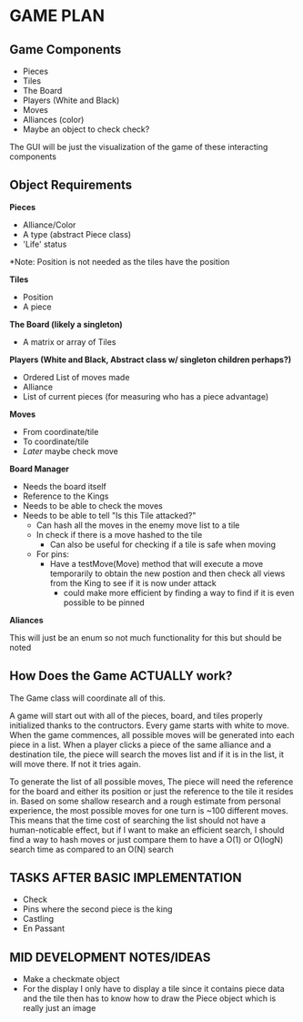 # GAME PLAN

## Game Components

- Pieces
- Tiles
- The Board
- Players (White and Black)
- Moves
- Alliances (color)
- Maybe an object to check check?
  
The GUI will be just the visualization of the game of these interacting components

## Object Requirements

**Pieces**
- Alliance/Color
- A type (abstract Piece class)
- 'Life' status

*Note: Position is not needed as the tiles have the position

**Tiles**
- Position
- A piece

**The Board (likely a singleton)**
- A matrix or array of Tiles

**Players (White and Black, Abstract class w/ singleton children perhaps?)**
- Ordered List of moves made
- Alliance
- List of current pieces (for measuring who has a piece advantage)

**Moves**
- From coordinate/tile
- To coordinate/tile
- *Later* maybe check move

**Board Manager**
- Needs the board itself
- Reference to the Kings
- Needs to be able to check the moves
- Needs to be able to tell "Is this Tile attacked?" 
  - Can hash all the moves in the enemy move list to a tile
  - In check if there is a move hashed to the tile
    - Can also be useful for checking if a tile is safe when moving
  - For pins:
    - Have a testMove(Move) method that will execute a move temporarily to obtain the new postion and then check all views from the King to see if it is now under attack
      - could make more efficient by finding a way to find if it is even possible to be pinned

**Aliances**

This will just be an enum so not much functionality for this but should be noted


## How Does the Game ACTUALLY work?
The Game class will coordinate all of this.

A game will start out with all of the pieces, board, and tiles properly initialized thanks to the contructors. Every game starts with white to move. When the game commences, all possible moves will be generated into each piece in a list. When a player clicks a piece of the same alliance and a destination tile, the piece will search the moves list and if it is in the list, it will move there. If not it tries again.

To generate the list of all possible moves, The piece will need the reference for the board and either its position or just the reference to the tile it resides in. Based on some shallow research and a rough estimate from personal experience, the most possible moves for one turn is ~100 different moves. This means that the time cost of searching the list should not have a human-noticable effect, but if I want to make an efficient search, I should find a way to hash moves or just compare them to have a O(1) or O(logN) search time as compared to an O(N) search

## TASKS AFTER BASIC IMPLEMENTATION
- Check
- Pins where the second piece is the king
- Castling
- En Passant

## MID DEVELOPMENT NOTES/IDEAS
- Make a checkmate object
- For the display I only have to display a tile since it contains piece data and the tile then has to know how to draw the Piece object which is really just an image
